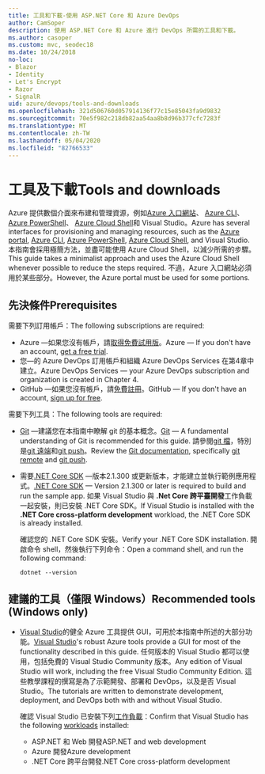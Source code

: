 ```yaml
---
title: 工具和下載-使用 ASP.NET Core 和 Azure DevOps
author: CamSoper
description: 使用 ASP.NET Core 和 Azure 進行 DevOps 所需的工具和下載。
ms.author: casoper
ms.custom: mvc, seodec18
ms.date: 10/24/2018
no-loc:
- Blazor
- Identity
- Let's Encrypt
- Razor
- SignalR
uid: azure/devops/tools-and-downloads
ms.openlocfilehash: 321d506760d057914136f77c15e85043fa9d9832
ms.sourcegitcommit: 70e5f982c218db82aa54aa8b8d96b377cfc7283f
ms.translationtype: MT
ms.contentlocale: zh-TW
ms.lasthandoff: 05/04/2020
ms.locfileid: "82766533"
---
```

# <a name="tools-and-downloads"></a><span data-ttu-id="42779-103">工具及下載</span><span class="sxs-lookup"><span data-stu-id="42779-103">Tools and downloads</span></span>

<span data-ttu-id="42779-104">Azure 提供數個介面來布建和管理資源，例如[Azure 入口網站](https://portal.azure.com)、 [Azure CLI](/cli/azure/)、 [Azure PowerShell](/powershell/azure/overview)、 [Azure Cloud Shell](https://shell.azure.com/bash)和 Visual Studio。</span><span class="sxs-lookup"><span data-stu-id="42779-104">Azure has several interfaces for provisioning and managing resources, such as the [Azure portal](https://portal.azure.com), [Azure CLI](/cli/azure/), [Azure PowerShell](/powershell/azure/overview), [Azure Cloud Shell](https://shell.azure.com/bash), and Visual Studio.</span></span> <span data-ttu-id="42779-105">本指南會採用極簡方法，並盡可能使用 Azure Cloud Shell，以減少所需的步驟。</span><span class="sxs-lookup"><span data-stu-id="42779-105">This guide takes a minimalist approach and uses the Azure Cloud Shell whenever possible to reduce the steps required.</span></span> <span data-ttu-id="42779-106">不過，Azure 入口網站必須用於某些部分。</span><span class="sxs-lookup"><span data-stu-id="42779-106">However, the Azure portal must be used for some portions.</span></span>

## <a name="prerequisites"></a><span data-ttu-id="42779-107">先決條件</span><span class="sxs-lookup"><span data-stu-id="42779-107">Prerequisites</span></span>

<span data-ttu-id="42779-108">需要下列訂用帳戶：</span><span class="sxs-lookup"><span data-stu-id="42779-108">The following subscriptions are required:</span></span>

* <span data-ttu-id="42779-109">Azure &mdash;如果您沒有帳戶，請[取得免費試用版](https://azure.microsoft.com/free/)。</span><span class="sxs-lookup"><span data-stu-id="42779-109">Azure &mdash; If you don't have an account, [get a free trial](https://azure.microsoft.com/free/).</span></span>
* <span data-ttu-id="42779-110">您&mdash;的 Azure DevOps 訂用帳戶和組織 Azure DevOps Services 在第4章中建立。</span><span class="sxs-lookup"><span data-stu-id="42779-110">Azure DevOps Services &mdash; your Azure DevOps subscription and organization is created in Chapter 4.</span></span>
* <span data-ttu-id="42779-111">GitHub &mdash;如果您沒有帳戶，請[免費註冊](https://github.com/join)。</span><span class="sxs-lookup"><span data-stu-id="42779-111">GitHub &mdash; If you don't have an account, [sign up for free](https://github.com/join).</span></span>

<span data-ttu-id="42779-112">需要下列工具：</span><span class="sxs-lookup"><span data-stu-id="42779-112">The following tools are required:</span></span>

* <span data-ttu-id="42779-113">[Git](https://git-scm.com/downloads) &mdash;建議您在本指南中瞭解 git 的基本概念。</span><span class="sxs-lookup"><span data-stu-id="42779-113">[Git](https://git-scm.com/downloads) &mdash; A fundamental understanding of Git is recommended for this guide.</span></span> <span data-ttu-id="42779-114">請參閱[git 檔](https://git-scm.com/doc)，特別是[git 遠端](https://git-scm.com/docs/git-remote)和[git push](https://git-scm.com/docs/git-push)。</span><span class="sxs-lookup"><span data-stu-id="42779-114">Review the [Git documentation](https://git-scm.com/doc), specifically [git remote](https://git-scm.com/docs/git-remote) and [git push](https://git-scm.com/docs/git-push).</span></span>
* <span data-ttu-id="42779-115">需要[.NET Core SDK](https://dotnet.microsoft.com/download/) &mdash;版本2.1.300 或更新版本，才能建立並執行範例應用程式。</span><span class="sxs-lookup"><span data-stu-id="42779-115">[.NET Core SDK](https://dotnet.microsoft.com/download/) &mdash; Version 2.1.300 or later is required to build and run the sample app.</span></span> <span data-ttu-id="42779-116">如果 Visual Studio 與 **.Net Core 跨平臺開發**工作負載一起安裝，則已安裝 .NET Core SDK。</span><span class="sxs-lookup"><span data-stu-id="42779-116">If Visual Studio is installed with the **.NET Core cross-platform development** workload, the .NET Core SDK is already installed.</span></span>

    <span data-ttu-id="42779-117">確認您的 .NET Core SDK 安裝。</span><span class="sxs-lookup"><span data-stu-id="42779-117">Verify your .NET Core SDK installation.</span></span> <span data-ttu-id="42779-118">開啟命令 shell，然後執行下列命令：</span><span class="sxs-lookup"><span data-stu-id="42779-118">Open a command shell, and run the following command:</span></span>

    ```dotnetcli
    dotnet --version
    ```

## <a name="recommended-tools-windows-only"></a><span data-ttu-id="42779-119">建議的工具（僅限 Windows）</span><span class="sxs-lookup"><span data-stu-id="42779-119">Recommended tools (Windows only)</span></span>

* <span data-ttu-id="42779-120">[Visual Studio](https://visualstudio.microsoft.com)的健全 Azure 工具提供 GUI，可用於本指南中所述的大部分功能。</span><span class="sxs-lookup"><span data-stu-id="42779-120">[Visual Studio](https://visualstudio.microsoft.com)'s robust Azure tools provide a GUI for most of the functionality described in this guide.</span></span> <span data-ttu-id="42779-121">任何版本的 Visual Studio 都可以使用，包括免費的 Visual Studio Community 版本。</span><span class="sxs-lookup"><span data-stu-id="42779-121">Any edition of Visual Studio will work, including the free Visual Studio Community Edition.</span></span> <span data-ttu-id="42779-122">這些教學課程的撰寫是為了示範開發、部署和 DevOps，以及是否 Visual Studio。</span><span class="sxs-lookup"><span data-stu-id="42779-122">The tutorials are written to demonstrate development, deployment, and DevOps both with and without Visual Studio.</span></span>

  <span data-ttu-id="42779-123">確認 Visual Studio 已安裝下列[工作負載](/visualstudio/install/modify-visual-studio)：</span><span class="sxs-lookup"><span data-stu-id="42779-123">Confirm that Visual Studio has the following [workloads](/visualstudio/install/modify-visual-studio) installed:</span></span>

  * <span data-ttu-id="42779-124">ASP.NET 和 Web 開發</span><span class="sxs-lookup"><span data-stu-id="42779-124">ASP.NET and web development</span></span>
  * <span data-ttu-id="42779-125">Azure 開發</span><span class="sxs-lookup"><span data-stu-id="42779-125">Azure development</span></span>
  * <span data-ttu-id="42779-126">.NET Core 跨平台開發</span><span class="sxs-lookup"><span data-stu-id="42779-126">.NET Core cross-platform development</span></span>
